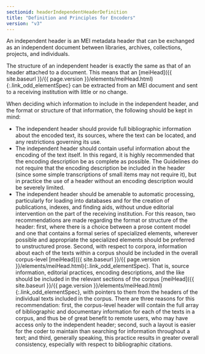 ```yaml
---
sectionid: headerIndependentHeaderDefinition
title: "Definition and Principles for Encoders"
version: "v3"
---
```




An independent header is an MEI metadata header that can be exchanged as an independent
document between libraries, archives, collections, projects, and individuals.

The structure of an independent header is exactly the same as that of an header attached
to
a document. This means that an [meiHead]({{ site.baseurl }}/{{ page.version }}/elements/meiHead.html){:.link_odd_elementSpec} can be extracted from an MEI
document and sent to a receiving institution with little or no change.


When deciding which information to include in the independent header, and the format
or
structure of that information, the following should be kept in mind:


- The independent header should provide full bibliographic information about the encoded
text, its sources, where the text can be located, and any restrictions governing its
use.
- The independent header should contain useful information about the encoding of the
text itself. In this regard, it is highly recommended that the encoding description
be as
complete as possible. The Guidelines do not require that the encoding description
be
included in the header (since some simple transcriptions of small items may not require
it), but in practice the use of a header without an encoding description would be
severely
limited.
- The independent header should be amenable to automatic processing, particularly for
loading into databases and for the creation of publications, indexes, and finding
aids,
without undue editorial intervention on the part of the receiving institution. For
this
reason, two recommendations are made regarding the format or structure of the header:
first, where there is a choice between a prose content model and one that contains
a
formal series of specialized elements, wherever possible and appropriate the specialized
elements should be preferred to unstructured prose. Second, with respect to corpora,
information about each of the texts within a corpus should be included in the overall
corpus-level [meiHead]({{ site.baseurl }}/{{ page.version }}/elements/meiHead.html){:.link_odd_elementSpec}. That is, source information, editorial
practices, encoding descriptions, and the like should be included in the relevant
sections
of the corpus [meiHead]({{ site.baseurl }}/{{ page.version }}/elements/meiHead.html){:.link_odd_elementSpec}, with pointers to them from the headers of the
individual texts included in the corpus. There are three reasons for this recommendation:
first, the corpus-level header will contain the full array of bibliographic and
documentary information for each of the texts in a corpus, and thus be of great benefit
to
remote users, who may have access only to the independent header; second, such a layout
is
easier for the coder to maintain than searching for information throughout a text;
and
third, generally speaking, this practice results in greater overall consistency,
especially with respect to bibliographic citations.

